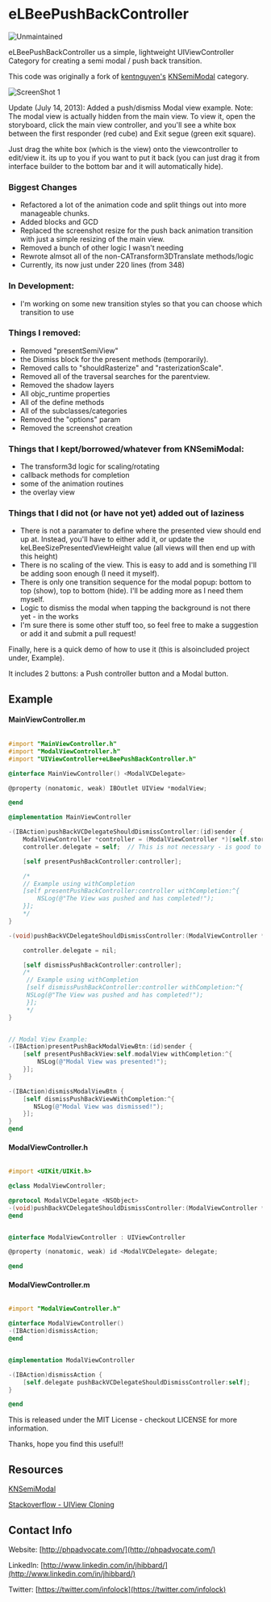 eLBeePushBackController
=======================

![Unmaintained](https://img.shields.io/badge/%E2%9A%A0-unmaintained-red.svg?style=flat)

eLBeePushBackController us a simple, lightweight UIViewController Category for creating a semi modal / push back transition.

This code was originally a fork of [kentnguyen's](https://github.com/kentnguyen) [KNSemiModal](https://github.com/kentnguyen/KNSemiModalViewController) category.  

![ScreenShot 1](screenshot.png)


Update (July 14, 2013): Added a push/dismiss Modal view example.
Note: The modal view is actually hidden from the main view.  To view it, open the storyboard, click the main view 
controller, and you'll see a white box between the first responder (red cube) and Exit segue (green exit square).  

Just drag the white box (which is the view) onto the viewcontroller to edit/view it.  its up to you if you want to put 
it back (you can just drag it from interface builder to the bottom bar and it will automatically hide).


### Biggest Changes

* Refactored a lot of the animation code and split things out into more manageable chunks.
* Added blocks and GCD
* Replaced the screenshot resize for the push back animation transition with just a simple resizing of the main view.
* Removed a bunch of other logic I wasn't needing
* Rewrote almsot all of the non-CATransform3DTranslate methods/logic
* Currently, its now just under 220 lines (from 348)


### In Development:
* I'm working on some new transition styles so that you can choose which transition to use

### Things I removed:
* Removed "presentSemiView"
* the Dismiss block for the present methods (temporarily).
* Removed calls to "shouldRasterize" and "rasterizationScale".
* Removed all of the traversal searches for the parentview.
* Removed the shadow layers
* All objc_runtime properties
* All of the define methods
* All of the subclasses/categories
* Removed the "options" param
* Removed the screenshot creation

### Things that I kept/borrowed/whatever from KNSemiModal:
* The transform3d logic for scaling/rotating
* callback methods for completion
* some of the animation routines
* the overlay view


### Things that I did not (or have not yet) added out of laziness
* There is not a paramater to define where the presented view should end up at.  Instead, you'll have to either add it, or update the keLBeeSizePresentedViewHeight value (all views will then end up with this height)
* There is no scaling of the view.  This is easy to add and is something I'll be adding soon enough (I need it myself).
* There is only one transition sequence for the modal popup: bottom to top (show), top to bottom (hide).  I'll be adding more as I need them myself.
* Logic to dismiss the modal when tapping the background is not there yet - in the works
* I'm sure there is some other stuff too, so feel free to make a suggestion or add it and submit a pull request!

Finally, here is a quick demo of how to use it (this is alsoincluded project under, Example).  

It includes 2 buttons: a Push controller button and a Modal button.

## Example

#### MainViewController.m
```objective-c

#import "MainViewController.h"
#import "ModalViewController.h"
#import "UIViewController+eLBeePushBackController.h"

@interface MainViewController() <ModalVCDelegate>

@property (nonatomic, weak) IBOutlet UIView *modalView;

@end

@implementation MainViewController

-(IBAction)pushBackVCDelegateShouldDismissController:(id)sender {
    ModalViewController *controller = (ModalViewController *)[self.storyboard instantiateViewControllerWithIdentifier:@"ModalViewControllerSBID"];
    controller.delegate = self;  // This is not necessary - is good to just let your main view handle presenting/dismissing

    [self presentPushBackController:controller];

    /*
    // Example using withCompletion
    [self presentPushBackController:controller withCompletion:^{
        NSLog(@"The View was pushed and has completed!");
    }];
    */
}

-(void)pushBackVCDelegateShouldDismissController:(ModalViewController *)controller {

    controller.delegate = nil;

    [self dismissPushBackController:controller];
    /*
     // Example using withCompletion
     [self dismissPushBackController:controller withCompletion:^{
     NSLog(@"The View was pushed and has completed!");
     }];
     */
}


// Modal View Example:
-(IBAction)presentPushBackModalViewBtn:(id)sender {
    [self presentPushBackView:self.modalView withCompletion:^{
        NSLog(@"Modal View was presented!");
    }];
}

-(IBAction)dismissModalViewBtn {
    [self dismissPushBackViewWithCompletion:^{
       NSLog(@"Modal View was dismissed!");
    }];
}
@end

```

#### ModalViewController.h
```objective-c

#import <UIKit/UIKit.h>

@class ModalViewController;

@protocol ModalVCDelegate <NSObject>
-(void)pushBackVCDelegateShouldDismissController:(ModalViewController *)controller;
@end


@interface ModalViewController : UIViewController

@property (nonatomic, weak) id <ModalVCDelegate> delegate;

@end


```


#### ModalViewController.m
```objective-c

#import "ModalViewController.h"

@interface ModalViewController()
-(IBAction)dismissAction;
@end


@implementation ModalViewController

-(IBAction)dismissAction {
    [self.delegate pushBackVCDelegateShouldDismissController:self];
}

@end
```

This is released under the MIT License - checkout LICENSE for more information.

Thanks, hope you find this useful!!


## Resources
[KNSemiModal](https://github.com/kentnguyen/KNSemiModalViewController)

[Stackoverflow - UIView Cloning](http://stackoverflow.com/a/13664732)


## Contact Info

Website: [http://phpadvocate.com/](http://phpadvocate.com/)

LinkedIn: [http://www.linkedin.com/in/jhibbard/](http://www.linkedin.com/in/jhibbard/)

Twitter: [https://twitter.com/infolock](https://twitter.com/infolock)
